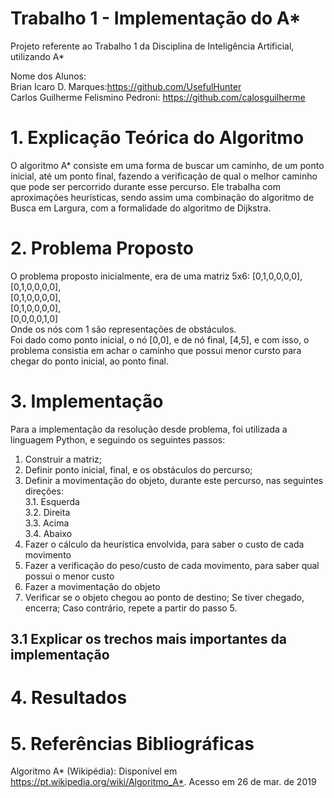 # Trabalho 1 - Implementação do A*
Projeto referente ao Trabalho 1 da Disciplina de Inteligência Artificial, utilizando A* <br>

Nome dos Alunos:<br>
  Brian Icaro D. Marques:https://github.com/UsefulHunter <br>
  Carlos Guilherme Felismino Pedroni: https://github.com/calosguilherme <br>
  
  
# 1. Explicação Teórica do Algoritmo

O algoritmo A* consiste em uma forma de buscar um caminho, de um ponto inicial, até um ponto final, fazendo a verificação de qual o melhor caminho que pode ser percorrido durante esse percurso. Ele trabalha com aproximações heurísticas, sendo assim uma combinação do algoritmo de Busca em Largura, com a formalidade do algoritmo de Dijkstra.

# 2. Problema Proposto

O problema proposto inicialmente, era de uma matriz 5x6:
[0,1,0,0,0,0],<br>
[0,1,0,0,0,0],<br>
[0,1,0,0,0,0],<br>
[0,1,0,0,0,0],<br>
[0,0,0,0,1,0] <br>
Onde os nós com 1 são representações de obstáculos. <br>
Foi dado como ponto inicial, o nó [0,0], e de nó final, [4,5], e com isso, o problema consistia em achar o caminho que possui menor cursto para chegar do ponto inicial, ao ponto final.

# 3. Implementação

Para a implementação da resolução desde problema, foi utilizada a linguagem Python, e seguindo os seguintes passos:<br>
1. Construir a matriz;<br>
2. Definir ponto inicial, final, e os obstáculos do percurso;<br>
3. Definir a movimentação do objeto, durante este percurso, nas seguintes direções:<br>
  3.1. Esquerda<br>
  3.2. Direita<br>
  3.3. Acima<br>
  3.4. Abaixo<br>
4. Fazer o cálculo da heurística envolvida, para saber o custo de cada movimento<br>
5. Fazer a verificação do peso/custo de cada movimento, para saber qual possui o menor custo<br>
6. Fazer a movimentação do objeto<br>
7. Verificar se o objeto chegou ao ponto de destino; Se tiver chegado, encerra; Caso contrário, repete a partir do passo 5.

## 3.1 Explicar os trechos mais importantes da implementação

# 4. Resultados

# 5. Referências Bibliográficas

Algoritmo A* (Wikipédia):
Disponível em <https://pt.wikipedia.org/wiki/Algoritmo_A*>. Acesso em 26 de mar. de 2019
